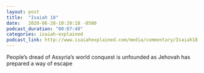 ```yaml
---
layout: post
title:  "Isaiah 18"
date:   2020-06-28-10:20:18 -0500
podcast_duration: "00:07:48"
categories: isaiah-explained
podcast_link: http://www.isaiahexplained.com/media/commentary/Isaiah18.mp3
---
```

People’s dread of Assyria’s world conquest is unfounded as Jehovah has prepared a way of escape
